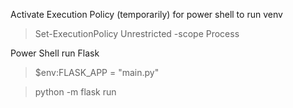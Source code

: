 Activate Execution Policy (temporarily) for power shell to run venv

> Set-ExecutionPolicy Unrestricted -scope Process

Power Shell run Flask

> $env:FLASK_APP = "main.py"

> python -m flask run